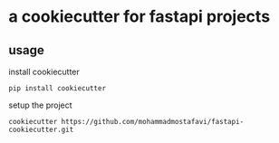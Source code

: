 # a cookiecutter for fastapi projects

## usage

install cookiecutter
```
pip install cookiecutter
```

setup the project
```
cookiecutter https://github.com/mohammadmostafavi/fastapi-cookiecutter.git
```

